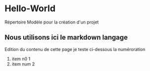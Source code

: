 # Hello-World
Répertoire Modèle pour la création d'un projet
## Nous utilisons ici le markdown langage 
Edition du contenu de cette page
je teste ci-dessous la numéroration
1. item n0 1
2. item num 2

